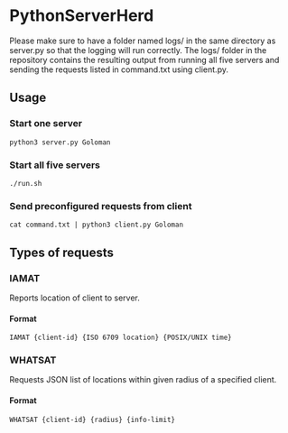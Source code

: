 # PythonServerHerd

Please make sure to have a folder named logs/ in the same directory as server.py
so that the logging will run correctly. The logs/ folder in the repository
contains the resulting output from running all five servers and sending the
requests listed in command.txt using client.py.

## Usage
### Start one server
```
python3 server.py Goloman
```
### Start all five servers
```
./run.sh
```

### Send preconfigured requests from client
```
cat command.txt | python3 client.py Goloman
```

## Types of requests
### IAMAT
Reports location of client to server.
#### Format
```
IAMAT {client-id} {ISO 6709 location} {POSIX/UNIX time}
```
### WHATSAT
Requests JSON list of locations within given radius of a specified client.
#### Format
```
WHATSAT {client-id} {radius} {info-limit}
```
